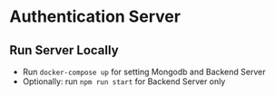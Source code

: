 # Authentication Server

## Run Server Locally
- Run `docker-compose up` for setting Mongodb and Backend Server
- Optionally: run `npm run start` for Backend Server only